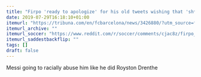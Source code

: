 ```yaml
---
title: "Firpo 'ready to apologize' for his old tweets wishing that 'sh*t rat Messi' dies"
date: 2019-07-29T16:18:10+01:00
itemurl: "https://tribuna.com/en/fcbarcelona/news/3426880/?utm_source=facebook&utm_medium=nas&utm_campaign=fcben"
itemurl_archive: ""
itemurl_soccer: "https://www.reddit.com/r/soccer/comments/cjac8z/firpo_ready_to_apologize_for_his_old_tweets/"
itemurl_saddestbackflip: ""
tags: []
draft: false
---
```

Messi going to racially abuse him like he did Royston Drenthe
